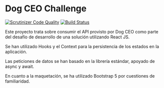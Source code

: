 # Dog CEO Challenge

[![Scrutinizer Code Quality](https://scrutinizer-ci.com/g/nelsonrojasn/maqueta/badges/quality-score.png?b=refactorizacion-funciones-utilitarias)](https://scrutinizer-ci.com/g/nelsonrojasn/maqueta/?branch=refactorizacion-funciones-utilitarias)
[![Build Status](https://scrutinizer-ci.com/g/nelsonrojasn/maqueta/badges/build.png?b=refactorizacion-funciones-utilitarias)](https://scrutinizer-ci.com/g/nelsonrojasn/maqueta/build-status/refactorizacion-funciones-utilitarias)

Este proyecto trata sobre consumir el API provisto por Dog CEO como parte del desafío de desarrollo de una solución utilizando React JS.

Se han utilizado Hooks y el Context para la persistencia de los estados en la aplicación.

Las peticiones de datos se han basado en la librería estándar, apoyado de async y await.

En cuanto a la maquetación, se ha utilizado Bootstrap 5 por cuestiones de familiaridad.



